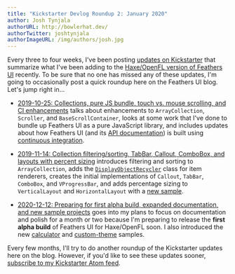 ```yaml
---
title: "Kickstarter Devlog Roundup 2: January 2020"
author: Josh Tynjala
authorURL: http://bowlerhat.dev/
authorTwitter: joshtynjala
authorImageURL: /img/authors/josh.jpg
---
```


Every three to four weeks, I've been posting [updates on Kickstarter](https://www.kickstarter.com/projects/feathersui/feathers-ui-cross-platform-components-for-haxe-and-openfl/posts) that summarize what I've been adding to the [Haxe/OpenFL version of Feathers UI](https://feathersui.com/openfl/) recently. To be sure that no one has missed any of these updates, I'm going to occasionally post a quick roundup here on the Feathers UI blog. Let's jump right in…

<!-- truncate -->

- [2019-10-25: Collections, pure JS bundle, touch vs. mouse scrolling, and CI enhancements](https://www.kickstarter.com/projects/feathersui/feathers-ui-cross-platform-components-for-haxe-and-openfl/posts/2663916) talks about enhancements to `ArrayCollection`, `Scroller`, and `BaseScrollContainer`, looks at some work that I've done to bundle up Feathers UI as a pure JavaScript library, and includes updates about how Feathers UI (and its [API documentation](https://api.feathersui.com/)) is built using [continuous integration](https://travis-ci.org/BowlerHatLLC/feathersui-openfl).

- [2019-11-14: Collection filtering/sorting, TabBar, Callout, ComboBox, and layouts with percent sizing](https://www.kickstarter.com/projects/feathersui/feathers-ui-cross-platform-components-for-haxe-and-openfl/posts/2683719) introduces filtering and sorting to `ArrayCollection`, adds the [`DisplayObjectRecycler`](https://api.feathersui.com/unstable/feathers/utils/DisplayObjectRecycler.html) class for item renderers, creates the initial implementations of `Callout`, `TabBar`, `ComboBox`, and `VProgressBar`, and adds percentage sizing to `VerticalLayout` and `HorizontalLayout` with a [new sample](https://github.com/BowlerHatLLC/feathersui-openfl/tree/master/samples/horizontal-layout-percentage-sizing).

- [2020-12-12: Preparing for first alpha build, expanded documentation, and new sample projects](https://www.kickstarter.com/projects/feathersui/feathers-ui-cross-platform-components-for-haxe-and-openfl/posts/2709199) goes into my plans to focus on documentation and polish for a month or two because I'm preparing to release the **first alpha build** of Feathers UI for Haxe/OpenFL soon. I also introduced the new [calculator](https://github.com/BowlerHatLLC/feathersui-openfl/tree/master/samples/calculator) and [custom-theme](https://github.com/BowlerHatLLC/feathersui-openfl/tree/master/samples/custom-theme) samples.

Every few months, I'll try to do another roundup of the Kickstarter updates here on the blog. However, if you'd like to see these updates sooner, [subscribe to my Kickstarter Atom feed](https://www.kickstarter.com/projects/feathersui/feathers-ui-cross-platform-components-for-haxe-and-openfl/posts.atom).

